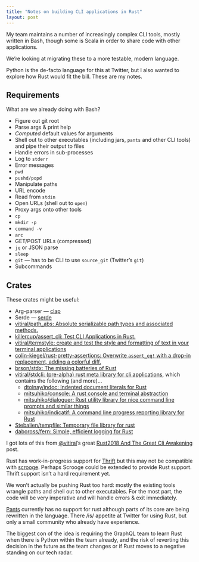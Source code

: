 ```yaml
---
title: "Notes on building CLI applications in Rust"
layout: post
---
```


My team maintains a number of increasingly complex CLI tools, mostly written in Bash, though some is Scala in order to share code with other applications.

We’re looking at migrating these to a more testable, modern language.

Python is the de-facto language for this at Twitter, but I also wanted to explore how Rust would fit the bill. These are my notes.

## Requirements
What are we already doing with Bash?

* Figure out git root
* Parse args & print help
* _Computed_ default values for arguments
* Shell out to other executables (including jars, `pants` and other CLI tools) and pipe their output to files
* Handle errors in sub-processes
* Log to `stderr`
* Error messages
* `pwd`
* `pushd/popd`
* Manipulate paths
* URL encode
* Read from `stdin`
* Open URLs (shell out to `open`)
* Proxy args onto other tools
* `cp`
* `mkdir -p`
* `command -v`
* `arc`
* GET/POST URLs (compressed)
* `jq` or JSON parse
* `sleep`
* `git` — has to be CLI to use `source_git` (Twitter’s `git`)
* Subcommands

## Crates
These crates might be useful:

* Arg-parser — [clap](https://crates.io/crates/clap)
* Serde — [serde](https://github.com/serde-rs/serde)
* [vitiral/path_abs: Absolute serializable path types and associated methods.](https://github.com/vitiral/path_abs)
* [killercup/assert_cli: Test CLI Applications in Rust.](https://github.com/killercup/assert_cli)
* [vitiral/termstyle: create and test the style and formatting of text in your terminal applications](https://github.com/vitiral/termstyle)
* [colin-kiegel/rust-pretty-assertions: Overwrite `assert_eq!` with a drop-in replacement, adding a colorful diff.](https://github.com/colin-kiegel/rust-pretty-assertions)
* [brson/stdx: The missing batteries of Rust](https://github.com/brson/stdx)
* [vitiral/stdcli: (pre-alpha) rust meta library for cli applications](https://github.com/vitiral/stdcli), which contains the following (and more)…
	* [dtolnay/indoc: Indented document literals for Rust](https://github.com/dtolnay/indoc)
	* [mitsuhiko/console: A rust console and terminal abstraction](https://github.com/mitsuhiko/console)
	* [mitsuhiko/dialoguer: Rust utility library for nice command line prompts and similar things](https://github.com/mitsuhiko/dialoguer)
	* [mitsuhiko/indicatif: A command line progress reporting library for Rust](https://github.com/mitsuhiko/indicatif)
* [Stebalien/tempfile: Temporary file library for rust](https://github.com/Stebalien/tempfile)
* [daboross/fern: Simple, efficient logging for Rust](https://github.com/daboross/fern)

I got lots of this from [@vitiral](https://twitter.com/vitiral)’s great [Rust2018 And The Great Cli Awakening](http://vitiral.github.io/2018/01/17/rust2018-and-the-great-cli-awakening.html) post.

Rust has work-in-progress support for [Thrift](https://crates.io/crates/thrift) but this may not be compatible with [scrooge](https://github.com/twitter/scrooge). Perhaps Scrooge could be extended to provide Rust support. Thrift support isn’t a hard requirement yet.

We won’t actually be pushing Rust too hard: mostly the existing tools wrangle paths and shell out to other executables. For the most part, the code will be very imperative and will handle errors & exit immediately.

[Pants](https://www.pantsbuild.org/) currently has no support for rust although parts of its core are being rewritten in the language. There /is/ appetite at Twitter for using Rust, but only a small community who already have experience.

The biggest con of the idea is requiring the GraphQL team to learn Rust when there is Python within the team already, and the risk of reverting this decision in the future as the team changes or if Rust moves to a negative standing on our tech radar.
